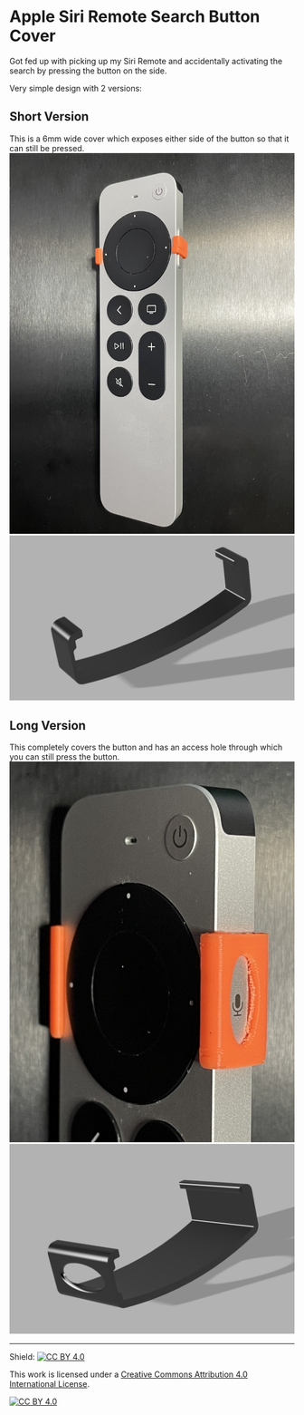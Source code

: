 # Apple Siri Remote Search Button Cover

Got fed up with picking up my Siri Remote and accidentally activating the search by pressing the button on the side.

Very simple design with 2 versions:

## Short Version
This is a 6mm wide cover which exposes either side of the button so that it can still be pressed.
![Apple Siri Remote Search Button Cover - Short](search_cover_short.jpg)
![Apple Siri Remote Search Button Cover - Short Render](Siri_Remote_Sleeve_Short.png)

## Long Version
This completely covers the button and has an access hole through which you can still press the button.
![Apple Siri Remote Search Button Cover - Long](search_cover_long.jpg)
![Apple Siri Remote Search Button Cover - Long Render](Siri_Remote_Sleeve_Long.png)

---
Shield: [![CC BY 4.0][cc-by-shield]][cc-by]

This work is licensed under a
[Creative Commons Attribution 4.0 International License][cc-by].

[![CC BY 4.0][cc-by-image]][cc-by]

[cc-by]: http://creativecommons.org/licenses/by/4.0/
[cc-by-image]: https://i.creativecommons.org/l/by/4.0/88x31.png
[cc-by-shield]: https://img.shields.io/badge/License-CC%20BY%204.0-lightgrey.svg
